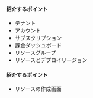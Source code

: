 #### 紹介するポイント
- テナント
- アカウント
- サブスクリプション
- 課金ダッシュボード
- リソースグループ
- リソースとデプロイリージョン

#### 紹介するポイント
- リソースの作成画面
